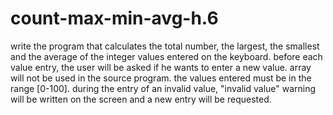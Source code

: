 # count-max-min-avg-h.6
 write the program that calculates the total number, the largest, the smallest and the average of the integer values entered on the keyboard. before each value entry, the user will be asked if he wants to enter a new value. array will not be used in the source program. the values entered must be in the range [0-100]. during the entry of an invalid value, "invalid value" warning will be written on the screen and a new entry will be requested.
